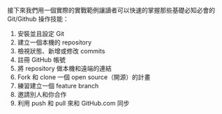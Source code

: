接下來我們用一個實際的實戰範例讓讀者可以快速的掌握那些基礎必知必會的 Git/Github 操作技能：

1. 安裝並且設定 Git
2. 建立一個本機的 repository
3. 檢視狀態、新增或修改 commits
4. 註冊 GitHub 帳號
5. 將 repository 做本機和遠端的連結
6. Fork 和 clone 一個 open source（開源）的計畫
7. 練習建立一個 feature branch
8. 邀請別人和你合作
9. 利用 push 和 pull 來和 GitHub.com 同步